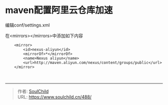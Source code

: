 # maven配置阿里云仓库加速

<!--more-->
编辑conf/settings.xml

在&lt;mirrors&gt;&lt;/mirrors&gt;中添加如下内容
<pre class="pure-highlightjs"><code class="xml">    &lt;mirror&gt;
        &lt;id&gt;nexus-aliyun&lt;/id&gt;
        &lt;mirrorOf&gt;*&lt;/mirrorOf&gt;
        &lt;name&gt;Nexus aliyun&lt;/name&gt;
        &lt;url&gt;http://maven.aliyun.com/nexus/content/groups/public&lt;/url&gt;
    &lt;/mirror&gt; </code></pre>
&nbsp;


---

> 作者: [SoulChild](https://www.soulchild.cn)  
> URL: https://www.soulchild.cn/488/  

